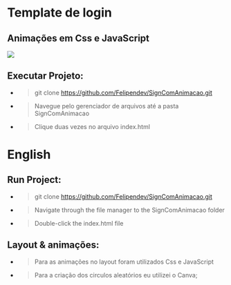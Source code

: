 # Template de login
## Animações em Css e JavaScript

<img src="img/gif-template-animado.gif">


## Executar Projeto:

- > git clone https://github.com/Felipendev/SignComAnimacao.git

- > Navegue pelo gerenciador de arquivos até a pasta SignComAnimacao

- > Clique duas vezes no arquivo index.html

# English
## Run Project:

- > git clone https://github.com/Felipendev/SignComAnimacao.git

- > Navigate through the file manager to the SignComAnimacao folder

- > Double-click the index.html file


## Layout & animações:

- > Para as animações no layout foram utilizados Css e JavaScript

- > Para a criação dos circulos aleatórios eu utilizei o Canva;